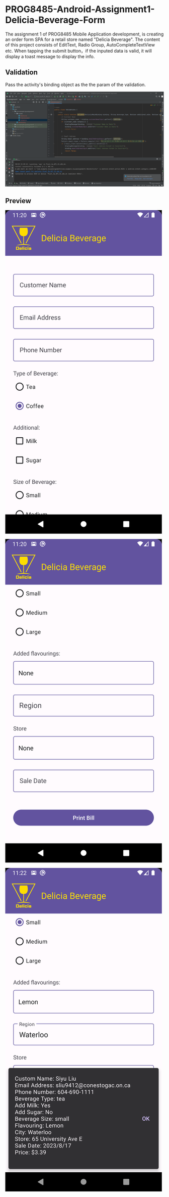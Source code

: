# PROG8485-Android-Assignment1-Delicia-Beverage-Form

The assignment 1 of PROG8485 Mobile Application development, is creating an order form SPA for a retail store named "Delicia Beverage". The content of this project consists of EditText, Radio Group, AutoCompleteTextView etc. When tapping the submit button，if the inputed data is valid, it will display a toast message to display the info.

## Validation

Pass the activity's binding object as the the param of the validation.

![](doc/screenshot/2023-08-20-23-23-30-image.png)

## Preview

![](doc/screenshot/2023-08-20-23-20-42-image.png)

![](doc/screenshot/2023-08-20-23-20-55-image.png)

![](doc/screenshot/2023-08-20-23-22-21-image.png)
